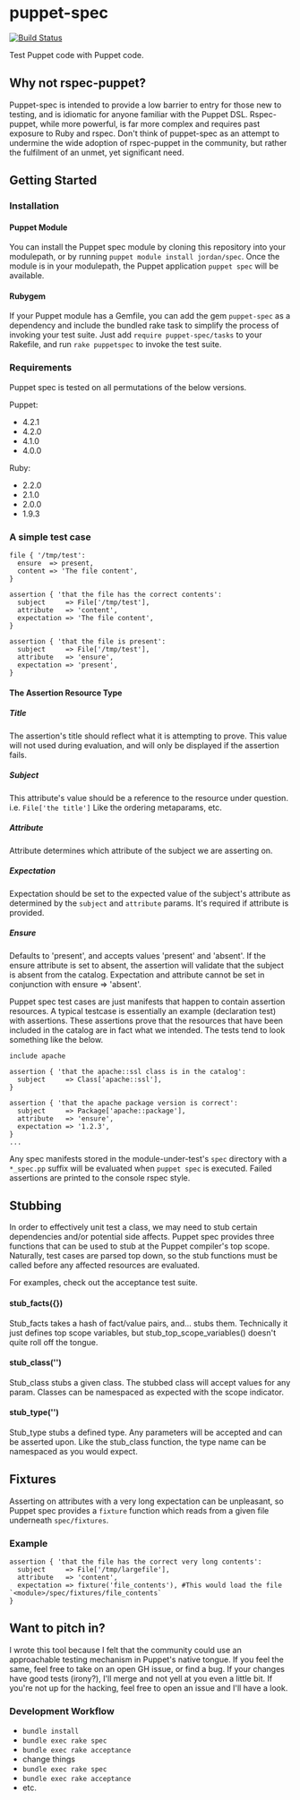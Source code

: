 # puppet-spec
[![Build Status](https://travis-ci.org/jolshevski/puppet-spec.svg?branch=master)](https://travis-ci.org/jolshevski/puppet-spec)

Test Puppet code with Puppet code.

## Why not rspec-puppet?
Puppet-spec is intended to provide a low barrier to entry for those new to testing, and is idiomatic for anyone familiar with the Puppet DSL. Rspec-puppet, while more powerful, is far more complex and requires past exposure to Ruby and rspec. Don't think of puppet-spec as an attempt to undermine the wide adoption of rspec-puppet in the community, but rather the fulfilment of an unmet, yet significant need.

## Getting Started
### Installation
#### Puppet Module
You can install the Puppet spec module by cloning this repository into your modulepath, or by running `puppet module install jordan/spec`. Once the module is in your modulepath, the Puppet application `puppet spec` will be available.

#### Rubygem
If your Puppet module has a Gemfile, you can add the gem `puppet-spec` as a dependency and include the bundled rake task to simplify the process of invoking your test suite.
Just add `require puppet-spec/tasks` to your Rakefile, and run `rake puppetspec` to invoke the test suite.

### Requirements
Puppet spec is tested on all permutations of the below versions.

Puppet:
  * 4.2.1
  * 4.2.0
  * 4.1.0
  * 4.0.0

Ruby:
  * 2.2.0
  * 2.1.0
  * 2.0.0
  * 1.9.3

### A simple test case
```puppet
file { '/tmp/test':
  ensure  => present,
  content => 'The file content',
}

assertion { 'that the file has the correct contents':
  subject     => File['/tmp/test'],
  attribute   => 'content',
  expectation => 'The file content',
}

assertion { 'that the file is present':
  subject     => File['/tmp/test'],
  attribute   => 'ensure',
  expectation => 'present',
}
```

#### The Assertion Resource Type
##### Title
The assertion's title should reflect what it is attempting to prove. This value will not used during evaluation, and will only be displayed if the assertion fails.

##### Subject
This attribute's value should be a reference to the resource under question. i.e. `File['the title']` Like the ordering metaparams, etc.

##### Attribute
Attribute determines which attribute of the subject we are asserting on.

##### Expectation
Expectation should be set to the expected value of the subject's attribute as determined by the `subject` and `attribute` params. It's required if attribute is provided.

##### Ensure
Defaults to 'present', and accepts values 'present' and 'absent'. If the ensure attribute is set to absent, the assertion will validate that the subject is absent from the catalog. Expectation and attribute cannot be set in conjunction with ensure => 'absent'.


Puppet spec test cases are just manifests that happen to contain assertion resources. A typical testcase is essentially an example (declaration test) with assertions. These assertions prove that the resources that have been included in the catalog are in fact what we intended. The tests tend to look something like the below.
```puppet
include apache

assertion { 'that the apache::ssl class is in the catalog':
  subject     => Class['apache::ssl'],
}

assertion { 'that the apache package version is correct':
  subject     => Package['apache::package'],
  attribute   => 'ensure',
  expectation => '1.2.3',
}
...
```

Any spec manifests stored in the module-under-test's `spec` directory with a `*_spec.pp` suffix will be evaluated when `puppet spec` is executed. Failed assertions are printed to the console rspec style.


## Stubbing
In order to effectively unit test a class, we may need to stub certain dependencies and/or potential side affects. Puppet spec provides three functions that can be used to stub at the Puppet compiler's top scope. Naturally, test cases are parsed top down, so the stub functions must be called before any affected resources are evaluated.

For examples, check out the acceptance test suite.

#### stub_facts({})
Stub_facts takes a hash of fact/value pairs, and... stubs them. Technically it just defines top scope variables, but stub_top_scope_variables() doesn't quite roll off the tongue.

#### stub_class('')
Stub_class stubs a given class. The stubbed class will accept values for any param. Classes can be namespaced as expected with the scope indicator.

#### stub_type('')
Stub_type stubs a defined type. Any parameters will be accepted and can be asserted upon. Like the stub_class function, the type name can be namespaced as you would expect.


## Fixtures
Asserting on attributes with a very long expectation can be unpleasant, so Puppet spec provides a `fixture` function which reads from a given file underneath `spec/fixtures`.

### Example
```puppet
assertion { 'that the file has the correct very long contents':
  subject     => File['/tmp/largefile'],
  attribute   => 'content',
  expectation => fixture('file_contents'), #This would load the file `<module>/spec/fixtures/file_contents`
}
```


## Want to pitch in?
I wrote this tool because I felt that the community could use an approachable testing mechanism in Puppet's native tongue. If you feel the same, feel free to take on an open GH issue, or find a bug. If your changes have good tests (irony?), I'll merge and not yell at you even a little bit. If you're not up for the hacking, feel free to open an issue and I'll have a look.

### Development Workflow
  * `bundle install`
  * `bundle exec rake spec`
  * `bundle exec rake acceptance`
  * change things
  * `bundle exec rake spec`
  * `bundle exec rake acceptance`
  * etc.
